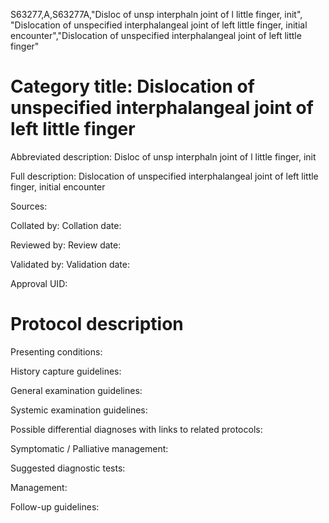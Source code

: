 S63277,A,S63277A,"Disloc of unsp interphaln joint of l little finger, init", "Dislocation of unspecified interphalangeal joint of left little finger, initial encounter","Dislocation of unspecified interphalangeal joint of left little finger"
# Category title: Dislocation of unspecified interphalangeal joint of left little finger

Abbreviated description: Disloc of unsp interphaln joint of l little finger, init

Full description: Dislocation of unspecified interphalangeal joint of left little finger, initial encounter

Sources:

Collated by:
Collation date:

Reviewed by:
Review date:

Validated by:
Validation date:

Approval UID:

# Protocol description

Presenting conditions:

History capture guidelines:

General examination guidelines:

Systemic examination guidelines:

Possible differential diagnoses with links to related protocols:

Symptomatic / Palliative management:

Suggested diagnostic tests:

Management:

Follow-up guidelines:
